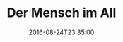 ---
date: '2016-08-24T23:35:00'
talk_date: '2002-06-01T00:00:00'
talk_speakers:
  speaker1:
    name: Volker Iserhardt
title: Der Mensch im All
---